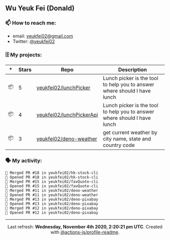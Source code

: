 ## Wu Yeuk Fei (Donald)

### 📫 How to reach me:

- email: [yeukfei02@gmail.com](yeukfei02@gmail.com)
- Twitter: [@yeukfei02](https://twitter.com/yeukfei02)

### 🗄 My projects:

|*|Stars|Repo|Description|
|---|---|---|---|
| 📦 | 5 | [yeukfei02/lunchPicker](https://github.com/yeukfei02/lunchPicker) | Lunch picker is the tool to help you to answer where should I have lunch |
| 📦 | 4 | [yeukfei02/lunchPickerApi](https://github.com/yeukfei02/lunchPickerApi) | Lunch picker is the tool to help you to answer where should I have lunch |
| 📦 | 3 | [yeukfei02/deno-weather](https://github.com/yeukfei02/deno-weather) | get current weather by city name, state and country code |

### 🗣 My activity:

```
🎉 Merged PR #18 in yeukfei02/hk-stock-cli
💪 Opened PR #18 in yeukfei02/hk-stock-cli
🎉 Merged PR #15 in yeukfei02/favQuote-cli
💪 Opened PR #15 in yeukfei02/favQuote-cli
🎉 Merged PR #11 in yeukfei02/deno-weather
💪 Opened PR #11 in yeukfei02/deno-weather
🎉 Merged PR #13 in yeukfei02/deno-pixabay
💪 Opened PR #13 in yeukfei02/deno-pixabay
🎉 Merged PR #12 in yeukfei02/deno-pixabay
💪 Opened PR #12 in yeukfei02/deno-pixabay
```

<!-- <img src="https://github-readme-stats.vercel.app/api?username=yeukfei02&show_icons=true&count_private=true&theme=radical" />

<img src="https://github-readme-stats.vercel.app/api/top-langs/?username=yeukfei02&theme=radical" /> -->

---

<p align="center">Last refresh: <b>Wednesday, November 4th 2020, 2:20:21 pm UTC</b>. Created with <a href=https://github.com/marketplace/actions/profile-readme>@actions-js/profile-readme</a>.</p>
